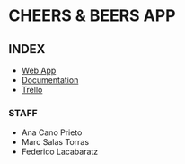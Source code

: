 # CHEERS & BEERS APP

## INDEX

- [Web App](http://barman.surge.sh)
- [Documentation](https://github.com/FedeLacabaratz/cheers-and-beers/blob/cheers-and-beers-develop/staff/groups/barman/cheers-and-beers/cheers-and-beers-doc/README.md)
- [Trello](https://trello.com/b/gf0wsCub/barman)


### STAFF
- Ana Cano Prieto
- Marc Salas Torras
- Federico Lacabaratz

